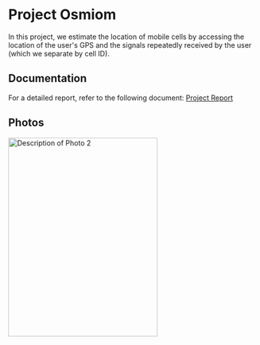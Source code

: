 # Project Osmiom

In this project, we estimate the location of mobile cells by accessing the location of the user's GPS and the signals repeatedly received by the user (which we separate by cell ID).

## Documentation
For a detailed report, refer to the following document:
[Project Report](https://github.com/jasminet2001/osmiom/blob/report/gozareshkar2%20(1).pdf)


## Photos

<img src="https://github.com/jasminet2001/osmiom/assets/16831241/b758b2c3-1379-40d4-b7d6-2f5a6b9a2ba7" alt="Description of Photo 2" width="300" height="400">




